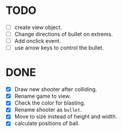 # TODO

- [ ] create view object.
- [ ] Change directions of bullet on extrems.
- [ ] Add onclick event.
- [ ] use arrow keys to control the bullet.

# DONE

- [x] Draw new shooter after colliding.
- [x] Rename game to view.
- [x] Check the color for blasting.
- [x] Rename shooter as `bullet`.
- [x] Move to size instead of height and width.
- [x] calculate positions of ball.

